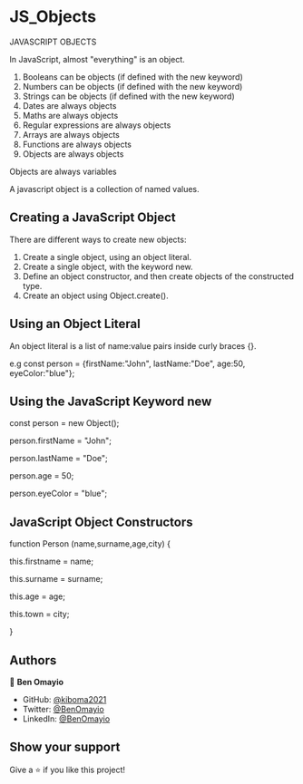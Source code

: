 # JS_Objects
JAVASCRIPT OBJECTS

In JavaScript, almost "everything" is an object.
  1. Booleans can be objects (if defined with the new keyword)
  2. Numbers can be objects (if defined with the new keyword)
  3. Strings can be objects (if defined with the new keyword)
  4. Dates are always objects
  5. Maths are always objects
  6. Regular expressions are always objects
  7. Arrays are always objects
  8. Functions are always objects
  9. Objects are always objects

Objects are always variables

A javascript object is a collection of named values.


## Creating a JavaScript Object

There are different ways to create new objects:

1. Create a single object, using an object literal.  
2. Create a single object, with the keyword new.
3. Define an object constructor, and then create objects of the constructed type.
4. Create an object using Object.create().

## Using an Object Literal
An object literal is a list of name:value pairs inside curly braces {}.

e.g const person = {firstName:"John", lastName:"Doe", age:50, eyeColor:"blue"};

## Using the JavaScript Keyword new
const person = new Object();

  person.firstName = "John";

  person.lastName = "Doe";

  person.age = 50;
  
  person.eyeColor = "blue";


## JavaScript Object Constructors
function Person (name,surname,age,city) {

  this.firstname = name;

  this.surname = surname;

  this.age = age;

  this.town = city;

}

## Authors

👤 **Ben Omayio**

- GitHub: [@kiboma2021](https://github.com/kiboma2021)
- Twitter: [@BenOmayio](https://twitter.com/omayiobenj)
- LinkedIn: [@BenOmayio](https://www.linkedin.com/in/ben-omayio-74622469/)

## Show your support

Give a ⭐️ if you like this project!

